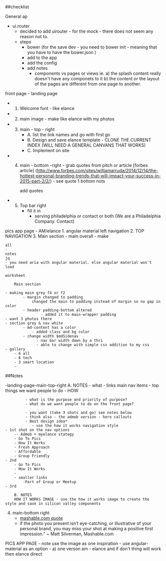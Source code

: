 ##


##checklist 

General ap
- ui.router 
    - decided to add uirouter - for the mock - there does not seem any reason not to. 
    - steps 
        - bower  (for the save dev - you need to bower init - meaning that you have to have the bower.json )
        - add to the app
        - add the config
        - add 
        notes
            - components vs pages or views
                ie. a) the splash content really doesn't have any componets to it
                    b) the content or the layout of the pages are different from one page to another.
                    
                


front page - landing page

- 1. Welcome font - like elance
- 2. main image - make like elance with my photos 
- 3. main - top - right 
        - A. list the link names and go with first go 
        - B. Design and save elance template
                - CLONE THE CURRENT INDEX (WILL NEED A GENERAL CANVANS THAT WORKS) 
        - C. Implement on site
- 4. main - bottom -right
         - grab quotes from pitch or article [forbes article] (http://www.forbes.com/sites/williamarruda/2014/12/14/the-hottest-personal-branding-trends-that-will-impact-your-success-in-2015-part-2/2/)
         -  see quote 1 bottom nots 
        
        add quotes
- 5. Top bar right
        - fill it in
            - serving philadelphia or contact or both (We are a Philadelphia Company. Contact)

pics app page
    - AM/elance
    1. angular material left navigation 
    2. TOP NAVIGATION 
    3. Main section 
        - main overall 
            - make
   
    
    all 
    - 
    notes 
    jq
    - you need aria with angular material. else angular material won't load  
   
    worksheet
       
        Main section
        
    - making main grey f4 or f2 
            - margin changed to padding
                changed the main to padding instead of margin so no gap in color
            - header padding-bottom altered
                    - added it to main-wrapper padding
    - want 3 photos there 
    - section grey & nav white 
            - md-content has a color 
                - added class and bg color 
            - change width $mdSidenav
                  - nav bar width down by a thri
                  - able to change with simple css addition to my css
    - gallery 
        - 6 all
        - 6 tech 
        - 3 smart location
        - 
              
   
 
        
        
        
        
        
        
        
        
        
        
        
        
        
##Notes

-landing-page-main-top-right
         A. NOTES 
        - what
            - links main nav items - top things we want people to do
        - HOW 
         
             - what is the purpose and priority of purpose?
             - what do we want people to do on the front page?   
            
             - you want (take 3 shots and go) see notes below
             - think also - the admob version - hero callouts 
             - Best design idea* 
                - use the how it works navigation style
    - 1st shot on the nav options
        -- Admob + myelance stategy 
        - Go To Pics 
        - How It Works
        - Fresh Approach
        - Affordable
        - Group Friendly
    - 2nd 
        - Go To Pics 
        - How It Works 
        - 
        - smaller links
            -Part of Group or Meetup
    - 3rd 
          
        B. NOTES 
        HOW IT WORKS IMAGE - use the how it works image to create the style and save in silicon valley components


4. main-bottom right 
    - [mashable.com quote](http://mashable.com/2010/04/12/profile-picture-tips/)
    - if the photo you present isn’t eye-catching, or illustrative of your personal brand, you may miss your shot at making a positive first impression.”
      	~ Matt Silverman, Mashable.com
      	
      	
PICS APP PAGE 
    - note use the image as one inspiration 
     - use angular-material as an option 
     - a) one verson am - elance and if don't thing will work then elance direct
 
     
     
